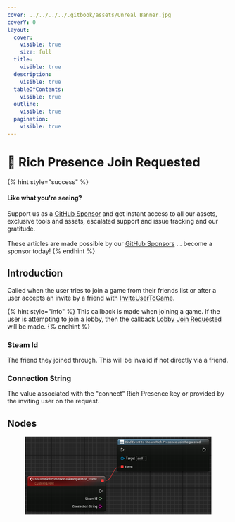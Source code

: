 ```yaml
---
cover: ../../../../.gitbook/assets/Unreal Banner.jpg
coverY: 0
layout:
  cover:
    visible: true
    size: full
  title:
    visible: true
  description:
    visible: true
  tableOfContents:
    visible: true
  outline:
    visible: true
  pagination:
    visible: true
---
```


# 🔻 Rich Presence Join Requested

{% hint style="success" %}
#### Like what you're seeing?

Support us as a [GitHub Sponsor](../../../../become-a-sponsor/) and get instant access to all our assets, exclusive tools and assets, escalated support and issue tracking and our gratitude.\
\
These articles are made possible by our [GitHub Sponsors](../../../../become-a-sponsor/) ... become a sponsor today!
{% endhint %}

## Introduction

Called when the user tries to join a game from their friends list or after a user accepts an invite by a friend with [InviteUserToGame](../functions/invite-user-to-game.md).

{% hint style="info" %}
This callback is made when joining a game. If the user is attempting to join a lobby, then the callback [Lobby Join Requested](lobby-join-requested.md) will be made.
{% endhint %}

### Steam Id

The friend they joined through. This will be invalid if not directly via a friend.

### Connection String

The value associated with the "connect" Rich Presence key or provided by the inviting user on the request.

## Nodes

<figure><img src="../../../../.gitbook/assets/image (224).png" alt=""><figcaption></figcaption></figure>
